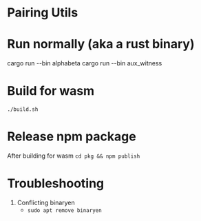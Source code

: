 # Pairing Utils

# Run normally (aka a rust binary)

cargo run --bin alphabeta
cargo run --bin aux_witness

# Build for wasm

`./build.sh`

# Release npm package

After building for wasm `cd pkg && npm publish`

# Troubleshooting

1. Conflicting binaryen
   - `sudo apt remove binaryen`
